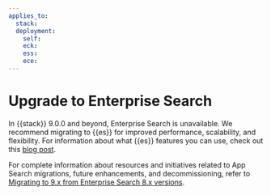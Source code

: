 ```yaml
---
applies_to:
  stack:
  deployment:
    self:
    eck:
    ess:
    ece:
---
```


# Upgrade to Enterprise Search

In {{stack}} 9.0.0 and beyond, Enterprise Search is unavailable. We recommend migrating to {{es}} for improved performance, scalability, and flexibility. For information about what {{es}} features you can use, check out this [blog post](https://www.elastic.co/blog/app-search-to-elasticsearch). 

For complete information about resources and initiatives related to App Search migrations, future enhancements, and decommissioning, refer to [Migrating to 9.x from Enterprise Search 8.x versions](https://www.elastic.co/guide/en/enterprise-search/8.19/upgrading-to-9-x.html).